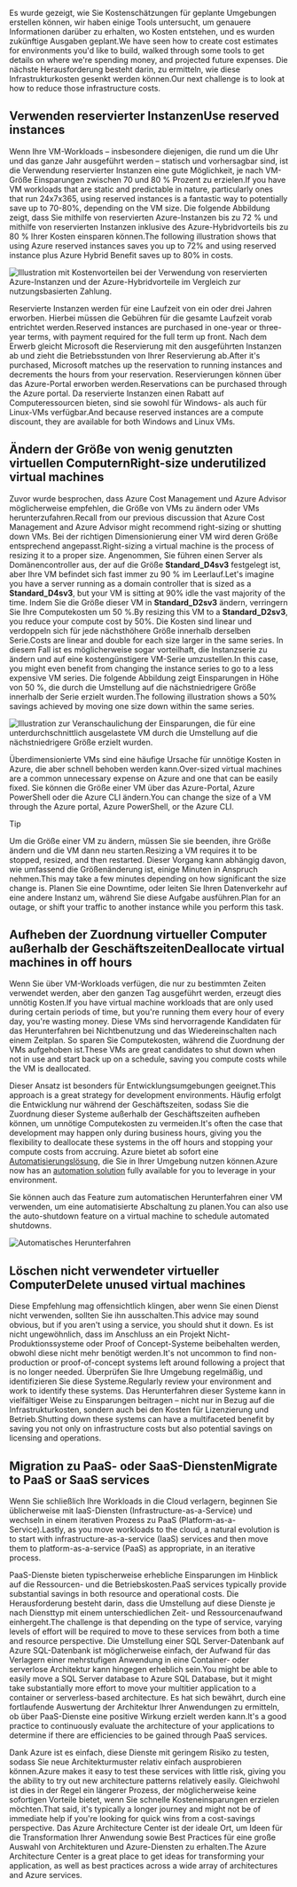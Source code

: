 <span data-ttu-id="89cb9-101">Es wurde gezeigt, wie Sie Kostenschätzungen für geplante Umgebungen erstellen können, wir haben einige Tools untersucht, um genauere Informationen darüber zu erhalten, wo Kosten entstehen, und es wurden zukünftige Ausgaben geplant.</span><span class="sxs-lookup"><span data-stu-id="89cb9-101">We have seen how to create cost estimates for environments you'd like to build, walked through some tools to get details on where we're spending money, and projected future expenses.</span></span> <span data-ttu-id="89cb9-102">Die nächste Herausforderung besteht darin, zu ermitteln, wie diese Infrastrukturkosten gesenkt werden können.</span><span class="sxs-lookup"><span data-stu-id="89cb9-102">Our next challenge is to look at how to reduce those infrastructure costs.</span></span>

## <a name="use-reserved-instances"></a><span data-ttu-id="89cb9-103">Verwenden reservierter Instanzen</span><span class="sxs-lookup"><span data-stu-id="89cb9-103">Use reserved instances</span></span>

<span data-ttu-id="89cb9-104">Wenn Ihre VM-Workloads – insbesondere diejenigen, die rund um die Uhr und das ganze Jahr ausgeführt werden – statisch und vorhersagbar sind, ist die Verwendung reservierter Instanzen eine gute Möglichkeit, je nach VM-Größe Einsparungen zwischen 70 und 80 % Prozent zu erzielen.</span><span class="sxs-lookup"><span data-stu-id="89cb9-104">If you have VM workloads that are static and predictable in nature, particularly ones that run 24x7x365, using reserved instances is a fantastic way to potentially save up to 70-80%, depending on the VM size.</span></span> <span data-ttu-id="89cb9-105">Die folgende Abbildung zeigt, dass Sie mithilfe von reservierten Azure-Instanzen bis zu 72 % und mithilfe von reservierten Instanzen inklusive des Azure-Hybridvorteils bis zu 80 % Ihrer Kosten einsparen können.</span><span class="sxs-lookup"><span data-stu-id="89cb9-105">The following illustration shows that using Azure reserved instances saves you up to 72% and using reserved instance plus Azure Hybrid Benefit saves up to 80% in costs.</span></span>

![Illustration mit Kostenvorteilen bei der Verwendung von reservierten Azure-Instanzen und der Azure-Hybridvorteile im Vergleich zur nutzungsbasierten Zahlung.](../media-drafts/4-savings-coins.png)

<span data-ttu-id="89cb9-107">Reservierte Instanzen werden für eine Laufzeit von ein oder drei Jahren erworben. Hierbei müssen die Gebühren für die gesamte Laufzeit vorab entrichtet werden.</span><span class="sxs-lookup"><span data-stu-id="89cb9-107">Reserved instances are purchased in one-year or three-year terms, with payment required for the full term up front.</span></span> <span data-ttu-id="89cb9-108">Nach dem Erwerb gleicht Microsoft die Reservierung mit den ausgeführten Instanzen ab und zieht die Betriebsstunden von Ihrer Reservierung ab.</span><span class="sxs-lookup"><span data-stu-id="89cb9-108">After it's purchased, Microsoft matches up the reservation to running instances and decrements the hours from your reservation.</span></span> <span data-ttu-id="89cb9-109">Reservierungen können über das Azure-Portal erworben werden.</span><span class="sxs-lookup"><span data-stu-id="89cb9-109">Reservations can be purchased through the Azure portal.</span></span> <span data-ttu-id="89cb9-110">Da reservierte Instanzen einen Rabatt auf Computeressourcen bieten, sind sie sowohl für Windows- als auch für Linux-VMs verfügbar.</span><span class="sxs-lookup"><span data-stu-id="89cb9-110">And because reserved instances are a compute discount, they are available for both Windows and Linux VMs.</span></span>

## <a name="right-size-underutilized-virtual-machines"></a><span data-ttu-id="89cb9-111">Ändern der Größe von wenig genutzten virtuellen Computern</span><span class="sxs-lookup"><span data-stu-id="89cb9-111">Right-size underutilized virtual machines</span></span>

<span data-ttu-id="89cb9-112">Zuvor wurde besprochen, dass Azure Cost Management und Azure Advisor möglicherweise empfehlen, die Größe von VMs zu ändern oder VMs herunterzufahren.</span><span class="sxs-lookup"><span data-stu-id="89cb9-112">Recall from our previous discussion that Azure Cost Management and Azure Advisor might recommend right-sizing or shutting down VMs.</span></span> <span data-ttu-id="89cb9-113">Bei der richtigen Dimensionierung einer VM wird deren Größe entsprechend angepasst.</span><span class="sxs-lookup"><span data-stu-id="89cb9-113">Right-sizing a virtual machine is the process of resizing it to a proper size.</span></span> <span data-ttu-id="89cb9-114">Angenommen, Sie führen einen Server als Domänencontroller aus, der auf die Größe **Standard_D4sv3** festgelegt ist, aber Ihre VM befindet sich fast immer zu 90 % im Leerlauf.</span><span class="sxs-lookup"><span data-stu-id="89cb9-114">Let's imagine you have a server running as a domain controller that is sized as a **Standard_D4sv3**, but your VM is sitting at 90% idle the vast majority of the time.</span></span> <span data-ttu-id="89cb9-115">Indem Sie die Größe dieser VM in **Standard_D2sv3** ändern, verringern Sie Ihre Computekosten um 50 %.</span><span class="sxs-lookup"><span data-stu-id="89cb9-115">By resizing this VM to a **Standard_D2sv3**, you reduce your compute cost by 50%.</span></span> <span data-ttu-id="89cb9-116">Die Kosten sind linear und verdoppeln sich für jede nächsthöhere Größe innerhalb derselben Serie.</span><span class="sxs-lookup"><span data-stu-id="89cb9-116">Costs are linear and double for each size larger in the same series.</span></span> <span data-ttu-id="89cb9-117">In diesem Fall ist es möglicherweise sogar vorteilhaft, die Instanzserie zu ändern und auf eine kostengünstigere VM-Serie umzustellen.</span><span class="sxs-lookup"><span data-stu-id="89cb9-117">In this case, you might even benefit from changing the instance series to go to a less expensive VM series.</span></span> <span data-ttu-id="89cb9-118">Die folgende Abbildung zeigt Einsparungen in Höhe von 50 %, die durch die Umstellung auf die nächstniedrigere Größe innerhalb der Serie erzielt wurden.</span><span class="sxs-lookup"><span data-stu-id="89cb9-118">The following illustration shows a 50% savings achieved by moving one size down within the same series.</span></span>

![Illustration zur Veranschaulichung der Einsparungen, die für eine unterdurchschnittlich ausgelastete VM durch die Umstellung auf die nächstniedrigere Größe erzielt wurden.](../media-drafts/4-vm-resize.png)

<span data-ttu-id="89cb9-120">Überdimensionierte VMs sind eine häufige Ursache für unnötige Kosten in Azure, die aber schnell behoben werden kann.</span><span class="sxs-lookup"><span data-stu-id="89cb9-120">Over-sized virtual machines are a common unnecessary expense on Azure and one that can be easily fixed.</span></span> <span data-ttu-id="89cb9-121">Sie können die Größe einer VM über das Azure-Portal, Azure PowerShell oder die Azure CLI ändern.</span><span class="sxs-lookup"><span data-stu-id="89cb9-121">You can change the size of a VM through the Azure portal, Azure PowerShell, or the Azure CLI.</span></span>

> [!TIP]
> <span data-ttu-id="89cb9-122">Um die Größe einer VM zu ändern, müssen Sie sie beenden, ihre Größe ändern und die VM dann neu starten.</span><span class="sxs-lookup"><span data-stu-id="89cb9-122">Resizing a VM requires it to be stopped, resized, and then restarted.</span></span> <span data-ttu-id="89cb9-123">Dieser Vorgang kann abhängig davon, wie umfassend die Größenänderung ist, einige Minuten in Anspruch nehmen.</span><span class="sxs-lookup"><span data-stu-id="89cb9-123">This may take a few minutes depending on how significant the size change is.</span></span> <span data-ttu-id="89cb9-124">Planen Sie eine Downtime, oder leiten Sie Ihren Datenverkehr auf eine andere Instanz um, während Sie diese Aufgabe ausführen.</span><span class="sxs-lookup"><span data-stu-id="89cb9-124">Plan for an outage, or shift your traffic to another instance while you perform this task.</span></span>

## <a name="deallocate-virtual-machines-in-off-hours"></a><span data-ttu-id="89cb9-125">Aufheben der Zuordnung virtueller Computer außerhalb der Geschäftszeiten</span><span class="sxs-lookup"><span data-stu-id="89cb9-125">Deallocate virtual machines in off hours</span></span>

<span data-ttu-id="89cb9-126">Wenn Sie über VM-Workloads verfügen, die nur zu bestimmten Zeiten verwendet werden, aber den ganzen Tag ausgeführt werden, erzeugt dies unnötig Kosten.</span><span class="sxs-lookup"><span data-stu-id="89cb9-126">If you have virtual machine workloads that are only used during certain periods of time, but you're running them every hour of every day, you're wasting money.</span></span> <span data-ttu-id="89cb9-127">Diese VMs sind hervorragende Kandidaten für das Herunterfahren bei Nichtbenutzung und das Wiedereinschalten nach einem Zeitplan. So sparen Sie Computekosten, während die Zuordnung der VMs aufgehoben ist.</span><span class="sxs-lookup"><span data-stu-id="89cb9-127">These VMs are great candidates to shut down when not in use and start back up on a schedule, saving you compute costs while the VM is deallocated.</span></span>

<span data-ttu-id="89cb9-128">Dieser Ansatz ist besonders für Entwicklungsumgebungen geeignet.</span><span class="sxs-lookup"><span data-stu-id="89cb9-128">This approach is a great strategy for development environments.</span></span> <span data-ttu-id="89cb9-129">Häufig erfolgt die Entwicklung nur während der Geschäftszeiten, sodass Sie die Zuordnung dieser Systeme außerhalb der Geschäftszeiten aufheben können, um unnötige Computekosten zu vermeiden.</span><span class="sxs-lookup"><span data-stu-id="89cb9-129">It's often the case that development may happen only during business hours, giving you the flexibility to deallocate these systems in the off hours and stopping your compute costs from accruing.</span></span> <span data-ttu-id="89cb9-130">Azure bietet ab sofort eine [Automatisierungslösung](https://docs.microsoft.com/azure/automation/automation-solution-vm-management), die Sie in Ihrer Umgebung nutzen können.</span><span class="sxs-lookup"><span data-stu-id="89cb9-130">Azure now has an [automation solution](https://docs.microsoft.com/azure/automation/automation-solution-vm-management) fully available for you to leverage in your environment.</span></span>

<span data-ttu-id="89cb9-131">Sie können auch das Feature zum automatischen Herunterfahren einer VM verwenden, um eine automatisierte Abschaltung zu planen.</span><span class="sxs-lookup"><span data-stu-id="89cb9-131">You can also use the auto-shutdown feature on a virtual machine to schedule automated shutdowns.</span></span>

![Automatisches Herunterfahren](../media-drafts/4-vm-auto-shutdown.png)

## <a name="delete-unused-virtual-machines"></a><span data-ttu-id="89cb9-133">Löschen nicht verwendeter virtueller Computer</span><span class="sxs-lookup"><span data-stu-id="89cb9-133">Delete unused virtual machines</span></span> 

 <span data-ttu-id="89cb9-134">Diese Empfehlung mag offensichtlich klingen, aber wenn Sie einen Dienst nicht verwenden, sollten Sie ihn ausschalten.</span><span class="sxs-lookup"><span data-stu-id="89cb9-134">This advice may sound obvious, but if you aren't using a service, you should shut it down.</span></span> <span data-ttu-id="89cb9-135">Es ist nicht ungewöhnlich, dass im Anschluss an ein Projekt Nicht-Produktionssysteme oder Proof of Concept-Systeme beibehalten werden, obwohl diese nicht mehr benötigt werden.</span><span class="sxs-lookup"><span data-stu-id="89cb9-135">It's not uncommon to find non-production or proof-of-concept systems left around following a project that is no longer needed.</span></span> <span data-ttu-id="89cb9-136">Überprüfen Sie Ihre Umgebung regelmäßig, und identifizieren Sie diese Systeme.</span><span class="sxs-lookup"><span data-stu-id="89cb9-136">Regularly review your environment and work to identify these systems.</span></span> <span data-ttu-id="89cb9-137">Das Herunterfahren dieser Systeme kann in vielfältiger Weise zu Einsparungen beitragen – nicht nur in Bezug auf die Infrastrukturkosten, sondern auch bei den Kosten für Lizenzierung und Betrieb.</span><span class="sxs-lookup"><span data-stu-id="89cb9-137">Shutting down these systems can have a multifaceted benefit by saving you not only on infrastructure costs but also potential savings on licensing and operations.</span></span>

## <a name="migrate-to-paas-or-saas-services"></a><span data-ttu-id="89cb9-138">Migration zu PaaS- oder SaaS-Diensten</span><span class="sxs-lookup"><span data-stu-id="89cb9-138">Migrate to PaaS or SaaS services</span></span> 

<span data-ttu-id="89cb9-139">Wenn Sie schließlich Ihre Workloads in die Cloud verlagern, beginnen Sie üblicherweise mit IaaS-Diensten (Infrastructure-as-a-Service) und wechseln in einem iterativen Prozess zu PaaS (Platform-as-a-Service).</span><span class="sxs-lookup"><span data-stu-id="89cb9-139">Lastly, as you move workloads to the cloud, a natural evolution is to start with infrastructure-as-a-service (IaaS) services and then move them to platform-as-a-service (PaaS) as appropriate, in an iterative process.</span></span>

<span data-ttu-id="89cb9-140">PaaS-Dienste bieten typischerweise erhebliche Einsparungen im Hinblick auf die Ressourcen- und die Betriebskosten.</span><span class="sxs-lookup"><span data-stu-id="89cb9-140">PaaS services typically provide substantial savings in both resource and operational costs.</span></span> <span data-ttu-id="89cb9-141">Die Herausforderung besteht darin, dass die Umstellung auf diese Dienste je nach Diensttyp mit einem unterschiedlichen Zeit- und Ressourcenaufwand einhergeht.</span><span class="sxs-lookup"><span data-stu-id="89cb9-141">The challenge is that depending on the type of service, varying levels of effort will be required to move to these services from both a time and resource perspective.</span></span> <span data-ttu-id="89cb9-142">Die Umstellung einer SQL Server-Datenbank auf Azure SQL-Datenbank ist möglicherweise einfach, der Aufwand für das Verlagern einer mehrstufigen Anwendung in eine Container- oder serverlose Architektur kann hingegen erheblich sein.</span><span class="sxs-lookup"><span data-stu-id="89cb9-142">You might be able to easily move a SQL Server database to Azure SQL Database, but it might take substantially more effort to move your multitier application to a container or serverless-based architecture.</span></span> <span data-ttu-id="89cb9-143">Es hat sich bewährt, durch eine fortlaufende Auswertung der Architektur Ihrer Anwendungen zu ermitteln, ob über PaaS-Dienste eine positive Wirkung erzielt werden kann.</span><span class="sxs-lookup"><span data-stu-id="89cb9-143">It's a good practice to continuously evaluate the architecture of your applications to determine if there are efficiencies to be gained through PaaS services.</span></span>  

<span data-ttu-id="89cb9-144">Dank Azure ist es einfach, diese Dienste mit geringem Risiko zu testen, sodass Sie neue Architekturmuster relativ einfach ausprobieren können.</span><span class="sxs-lookup"><span data-stu-id="89cb9-144">Azure makes it easy to test these services with little risk, giving you the ability to try out new architecture patterns relatively easily.</span></span> <span data-ttu-id="89cb9-145">Gleichwohl ist dies in der Regel ein längerer Prozess, der möglicherweise keine sofortigen Vorteile bietet, wenn Sie schnelle Kosteneinsparungen erzielen möchten.</span><span class="sxs-lookup"><span data-stu-id="89cb9-145">That said, it's typically a longer journey and might not be of immediate help if you're looking for quick wins from a cost-savings perspective.</span></span> <span data-ttu-id="89cb9-146">Das Azure Architecture Center ist der ideale Ort, um Ideen für die Transformation Ihrer Anwendung sowie Best Practices für eine große Auswahl von Architekturen und Azure-Diensten zu erhalten.</span><span class="sxs-lookup"><span data-stu-id="89cb9-146">The Azure Architecture Center is a great place to get ideas for transforming your application, as well as best practices across a wide array of architectures and Azure services.</span></span> 